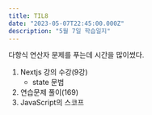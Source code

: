 ```yaml
---
title: TIL8
date: "2023-05-07T22:45:00.000Z"
description: "5월 7일 학습일지"
---
```

다항식 연산자 문제를 푸는데 시간을 많이썼다.    
1. Nextjs 강의 수강(9강)    
    - state 문법    
2. 연습문제 풀이(169)    
3. JavaScript의 스코프    